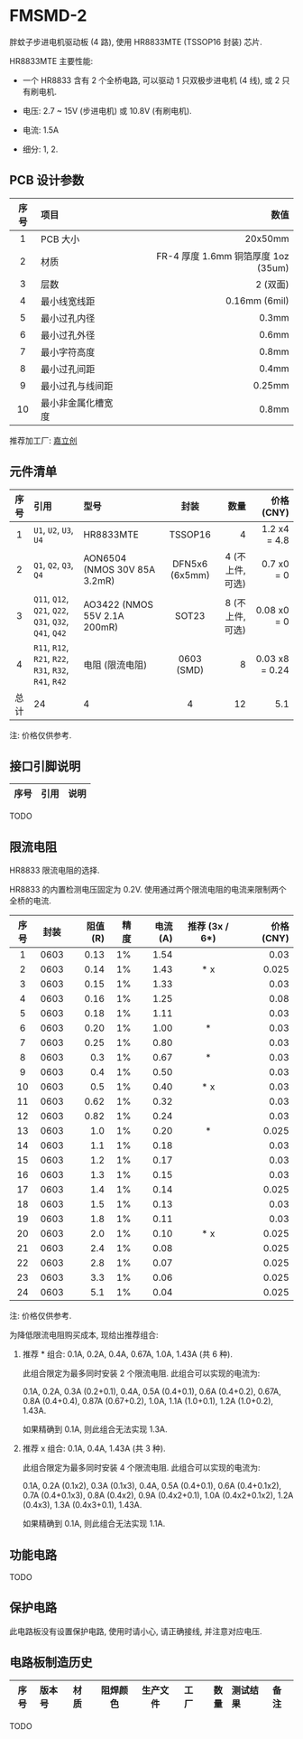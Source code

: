 # FMSMD-2

胖蚊子步进电机驱动板 (4 路), 使用 HR8833MTE (TSSOP16 封装) 芯片.

HR8833MTE 主要性能:

+ 一个 HR8833 含有 2 个全桥电路, 可以驱动 1 只双极步进电机 (4 线), 或 2 只有刷电机.

+ 电压: 2.7 ~ 15V (步进电机) 或 10.8V (有刷电机).

+ 电流: 1.5A

+ 细分: 1, 2.


## PCB 设计参数

| 序号 | 项目 | 数值 |
| :--: | :-- | ---: |
| 1 | PCB 大小 | 20x50mm |
| 2 | 材质 | FR-4 厚度 1.6mm 铜箔厚度 1oz (35um) |
| 3 | 层数 | 2 (双面) |
| 4 | 最小线宽线距 | 0.16mm (6mil) |
| 5 | 最小过孔内径 | 0.3mm |
| 6 | 最小过孔外径 | 0.6mm |
| 7 | 最小字符高度 | 0.8mm |
| 8 | 最小过孔间距 | 0.4mm |
| 9 | 最小过孔与线间距 | 0.25mm |
| 10 | 最小非金属化槽宽度 | 0.8mm |

推荐加工厂: [嘉立创](https://www.jlc.com/)


## 元件清单

| 序号 | 引用 | 型号 | 封装 | 数量 | 价格 (CNY) |
| :--: | :-- | :--- | :--: | --: | ---------: |
| 1 | `U1`, `U2`, `U3`, `U4` | HR8833MTE | TSSOP16 | 4 | 1.2 x4 = 4.8 |
| 2 | `Q1`, `Q2`, `Q3`, `Q4` | AON6504 (NMOS 30V 85A 3.2mR) | DFN5x6 (6x5mm) | 4 (不上件, 可选) | 0.7 x0 = 0 |
| 3 | `Q11`, `Q12`, `Q21`, `Q22`, `Q31`, `Q32`, `Q41`, `Q42` | AO3422 (NMOS 55V 2.1A 200mR) | SOT23 | 8 (不上件, 可选) | 0.08 x0 = 0 |
| 4 | `R11`, `R12`, `R21`, `R22`, `R31`, `R32`, `R41`, `R42` | 电阻 (限流电阻) | 0603 (SMD) | 8 | 0.03 x8 = 0.24 |
| 总计 | 24 | 4 | 4 | 12 | 5.1 |

注: 价格仅供参考.


## 接口引脚说明

| 序号 | 引用 | 说明 |
| :--: | :-- | :--- |

TODO


## 限流电阻

HR8833 限流电阻的选择.

HR8833 的内置检测电压固定为 0.2V.
使用通过两个限流电阻的电流来限制两个全桥的电流.

| 序号 | 封装 | 阻值 (R) | 精度 | 电流 (A) | 推荐 (3x / 6*) | 价格 (CNY) |
| :--: | :--: | ------: | ---: | ------: | :-----------: | --------: |
| 1 | 0603 | 0.13 | 1% | 1.54 | | 0.03 |
| 2 | 0603 | 0.14 | 1% | 1.43 | * x | 0.025 |
| 3 | 0603 | 0.15 | 1% | 1.33 | | 0.03 |
| 4 | 0603 | 0.16 | 1% | 1.25 | | 0.08 |
| 5 | 0603 | 0.18 | 1% | 1.11 | | 0.03 |
| 6 | 0603 | 0.20 | 1% | 1.00 | * | 0.03 |
| 7 | 0603 | 0.25 | 1% | 0.80 | | 0.03 |
| 8 | 0603 | 0.3 | 1% | 0.67 | * | 0.03 |
| 9 | 0603 | 0.4 | 1% | 0.50 | | 0.03 |
| 10 | 0603 | 0.5 | 1% | 0.40 | * x | 0.03 |
| 11 | 0603 | 0.62 | 1% | 0.32 | | 0.03 |
| 12 | 0603 | 0.82 | 1% | 0.24 | | 0.03 |
| 13 | 0603 | 1.0 | 1% | 0.20 | * | 0.025 |
| 14 | 0603 | 1.1 | 1% | 0.18 | | 0.03 |
| 15 | 0603 | 1.2 | 1% | 0.17 | | 0.03 |
| 16 | 0603 | 1.3 | 1% | 0.15 | | 0.03 |
| 17 | 0603 | 1.4 | 1% | 0.14 | | 0.025 |
| 18 | 0603 | 1.5 | 1% | 0.13 | | 0.03 |
| 19 | 0603 | 1.8 | 1% | 0.11 | | 0.03 |
| 20 | 0603 | 2.0 | 1% | 0.10 | * x | 0.025 |
| 21 | 0603 | 2.4 | 1% | 0.08 | | 0.025 |
| 22 | 0603 | 2.8 | 1% | 0.07 | | 0.025 |
| 23 | 0603 | 3.3 | 1% | 0.06 | | 0.025 |
| 24 | 0603 | 5.1 | 1% | 0.04 | | 0.025 |

注: 价格仅供参考.

为降低限流电阻购买成本, 现给出推荐组合:

1. 推荐 * 组合: 0.1A, 0.2A, 0.4A, 0.67A, 1.0A, 1.43A (共 6 种).

   此组合限定为最多同时安装 2 个限流电阻.
   此组合可以实现的电流为:

   0.1A, 0.2A, 0.3A (0.2+0.1), 0.4A, 0.5A (0.4+0.1), 0.6A (0.4+0.2),
   0.67A, 0.8A (0.4+0.4), 0.87A (0.67+0.2), 1.0A, 1.1A (1.0+0.1), 1.2A (1.0+0.2), 1.43A.

   如果精确到 0.1A, 则此组合无法实现 1.3A.

2. 推荐 x 组合: 0.1A, 0.4A, 1.43A (共 3 种).

   此组合限定为最多同时安装 4 个限流电阻.
   此组合可以实现的电流为:

   0.1A, 0.2A (0.1x2), 0.3A (0.1x3), 0.4A, 0.5A (0.4+0.1), 0.6A (0.4+0.1x2), 0.7A (0.4+0.1x3),
   0.8A (0.4x2), 0.9A (0.4x2+0.1), 1.0A (0.4x2+0.1x2), 1.2A (0.4x3), 1.3A (0.4x3+0.1), 1.43A.

   如果精确到 0.1A, 则此组合无法实现 1.1A.


## 功能电路

TODO


## 保护电路

此电路板没有设置保护电路, 使用时请小心, 请正确接线, 并注意对应电压.


## 电路板制造历史

| 序号 | 版本号 | 材质 | 阻焊颜色 | 生产文件 | 工厂 | 数量 | 测试结果 | 备注 |
| :--: | :---- | :--- | :-----: | :-----: | :--: | --: | :------ | :--- |

TODO
